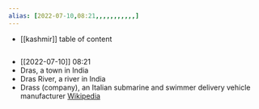 ```yaml
---
alias: [2022-07-10,08:21,,,,,,,,,,,]
---
```

- [[kashmir]]
table of content
```toc
```

- [[2022-07-10]] 08:21
- Dras, a town in India
- Dras River, a river in India
- Drass (company), an Italian submarine and swimmer delivery vehicle manufacturer
[Wikipedia](https://en.wikipedia.org/wiki/Drass)